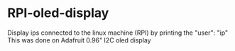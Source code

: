 # RPI-oled-display
Display ips connected to the linux machine (RPI) by printing the "user": "ip"
This was done on Adafruit 0.96" I2C oled display

